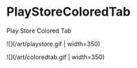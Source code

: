 # PlayStoreColoredTab
Play Store Colored Tab

![](/art/playstore.gif | width=350)

![](/art/coloredtab.gif | width=350)
